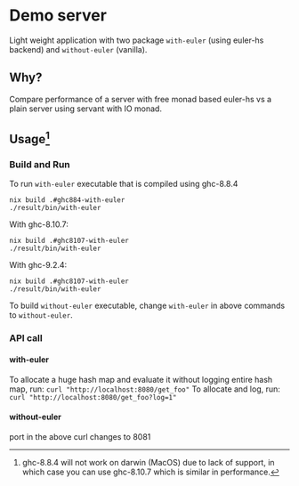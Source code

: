 # Demo server

Light weight application with two package `with-euler` (using euler-hs backend) and `without-euler` (vanilla).

## Why?

Compare performance of a server with free monad based euler-hs vs a plain server using servant with IO monad.

## Usage[^1]
[^1]: ghc-8.8.4 will not work on darwin (MacOS) due to lack of support, in which case you can use ghc-8.10.7 which is similar in performance.

### Build and Run
To run `with-euler` executable that is compiled using ghc-8.8.4
```
nix build .#ghc884-with-euler
./result/bin/with-euler
```
With ghc-8.10.7:
```
nix build .#ghc8107-with-euler
./result/bin/with-euler
```
With ghc-9.2.4:
```
nix build .#ghc8107-with-euler
./result/bin/with-euler
```

To build `without-euler` executable, change `with-euler` in above commands to `without-euler`. 

### API call
#### with-euler
To allocate a huge hash map and evaluate it without logging entire hash map, run:
`curl "http://localhost:8080/get_foo"`
To allocate and log, run:
`curl "http://localhost:8080/get_foo?log=1"`
#### without-euler
port in the above curl changes to 8081
